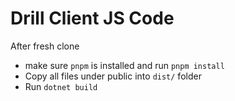 # Drill Client JS Code

After fresh clone
* make sure `pnpm` is installed and run `pnpm install`
* Copy all files under public into `dist/` folder
* Run `dotnet build`
